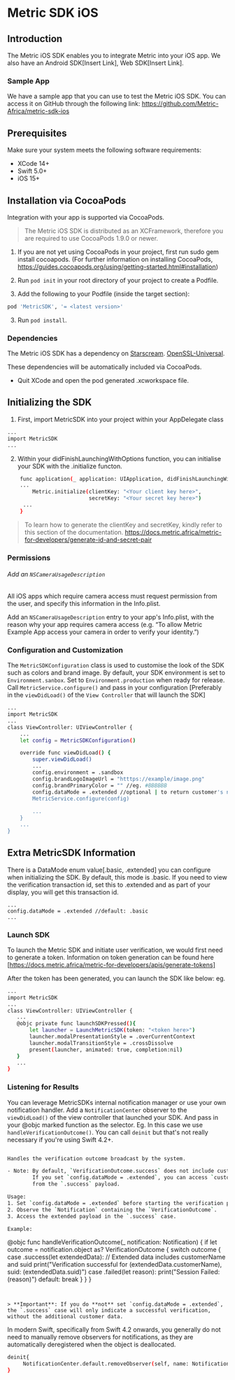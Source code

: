 # Metric SDK iOS

## Introduction
The Metric iOS SDK enables you to integrate Metric into your iOS app. We also have an Android SDK[Insert Link], Web SDK[Insert Link].

### Sample App
We have a sample app that you can use to test the Metric iOS SDK. You can access it on GitHub through the following link: https://github.com/Metric-Africa/metric-sdk-ios

## Prerequisites
Make sure your system meets the following software requirements:
 - XCode 14+
- Swift 5.0+
- iOS 15+

## Installation via CocoaPods 
Integration with your app is supported via CocoaPods.

> The Metric iOS SDK is distributed as an XCFramework,
> therefore you are required
> to use CocoaPods 1.9.0 or newer.

1. If you are not yet using CocoaPods in your project, first run sudo gem install cocoapods. (For further information on installing CocoaPods, https://guides.cocoapods.org/using/getting-started.html#installation)
2.  Run `pod init` in your root directory of your project to create a Podfile.

2. Add the following to your Podfile (inside the target section):

```sh
pod 'MetricSDK', '= <latest version>'
```
3. Run `pod install`.

### Dependencies
The Metric iOS SDK has a dependency on 
[Starscream](https://github.com/daltoniam/Starscream). 
[OpenSSL-Universal](https://github.com/krzyzanowskim/OpenSSL). 

These dependencies will be automatically included via CocoaPods.

 - Quit XCode and open the pod generated .xcworkspace file.

## Initializing the SDK

1. First, import MetricSDK into your project within your AppDelegate class

```sh
...
import MetricSDK
...
```

2. Within your didFinishLaunchingWithOptions function, you can initialise your SDK with the .initialize functon.

```sh
    func application(_ application: UIApplication, didFinishLaunchingWithOptions launchOptions: [UIApplication.LaunchOptionsKey: Any]?) -> Bool {
    ...
        Metric.initialize(clientKey: "<Your client key here>",
                          secretKey: "<Your secret key here>")
     ...
    }
```

> To learn how to generate the clientKey and secretKey,
> kindly refer to this section of the documentation.
> https://docs.metric.africa/metric-for-developers/generate-id-and-secret-pair

### Permissions

###### Add an `NSCameraUsageDescription`

All iOS apps which require camera access must request permission from the user, and specify this information in the Info.plist.

Add an `NSCameraUsageDescription` entry to your app's Info.plist, with the reason why your app requires camera access (e.g. “To allow Metric Example App access your camera in order to verify your identity.”)

### Configuration and Customization
The `MetricSDKConfiguration` class is used to customise the look of the SDK such as colors and brand image. By default, your 
SDK environment is set to `Environment.sanbox`. Set to `Environment.production` when ready for release.
Call `MetricService.configure()` and pass in your configuration [Preferably in the `viewDidLoad()` of the `View Controller` that will launch the SDK] 

```sh
...
import MetricSDK
...
class ViewController: UIViewController {
    ...
    let config = MetricSDKConfiguration()

    override func viewDidLoad() {
        super.viewDidLoad()
        ...
        config.environment = .sandbox
        config.brandLogoImageUrl = "htttps://example/image.png"
        config.brandPrimaryColor = "" //eg. #BBBBBB
        config.dataMode = .extended //optional | to return customer's name and unique id of the verification
        MetricService.configure(config)
       
        ...
    }
    ...
}
```

## Extra MetricSDK Information
There is a DataMode enum value[.basic, .extended] you can configure when initializing the SDK.
By default, this mode is .basic. If you need to view the verification transaction id, set this to .extended
and as part of your display, you will get this transaction id.
```
...
config.dataMode = .extended //default: .basic
...
```


### Launch SDK
To launch the Metric SDK and initiate user verification, we would first need to generate a token. Information on token generation can be found here [https://docs.metric.africa/metric-for-developers/apis/generate-tokens]

After the token has been generated, you can launch the SDK like below:
 eg.
 
 ```sh
...
import MetricSDK
...
class ViewController: UIViewController {
    ...
    @objc private func launchSDKPressed(){
        let launcher = LaunchMetricSDK(token: "<token here>")
        launcher.modalPresentationStyle = .overCurrentContext
        launcher.modalTransitionStyle = .crossDissolve
        present(launcher, animated: true, completion:nil)
    }
    ...
}
```
 
 ### Listening for Results
 You can leverage MetricSDKs internal notification manager or use your own notification handler. Add a `NotificationCenter` observer to the `viewDidLoad()` of the view controller that launched your SDK. And pass in your @objc marked function as the selector. Eg. In this case we use `handleVerificationOutcome()`. You can call `deinit` but that's not really necessary if you're using Swift 4.2+.
 
 ```sh

 Handles the verification outcome broadcast by the system.

 - Note: By default, `VerificationOutcome.success` does not include customer data.
         If you set `config.dataMode = .extended`, you can access `customerName` and `suid` 
         from the `.success` payload.

 Usage:
 1. Set `config.dataMode = .extended` before starting the verification process.
 2. Observe the `Notification` containing the `VerificationOutcome`.
 3. Access the extended payload in the `.success` case.

 Example:
 ```
 @objc func handleVerificationOutcome(_ notification: Notification) {
     if let outcome = notification.object as? VerificationOutcome {
         switch outcome {
         case .success(let extendedData):
             // Extended data includes customerName and suid
             print("Verification successful for \(extendedData.customerName), suid: \(extendedData.suid)")
         case .failed(let reason):
             print("Session Failed: \(reason)")
         default:
             break
         }
     }
 }

```


> **Important**: If you do **not** set `config.dataMode = .extended`, the `.success` case will only indicate a successful verification, without the additional customer data.
```

In modern Swift, specifically from Swift 4.2 onwards, you generally do not need to manually remove observers for notifications, as they are automatically deregistered when the object is deallocated.

```sh
deinit{
     NotificationCenter.default.removeObserver(self, name: NotificationKeys.VERIFICATION_COMPLETE, object: nil)
}
```



